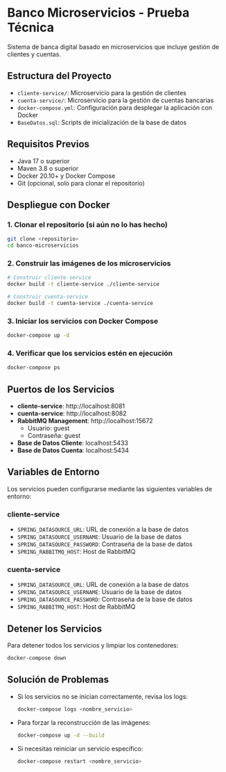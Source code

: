 # Banco Microservicios - Prueba Técnica

Sistema de banca digital basado en microservicios que incluye gestión de clientes y cuentas.

## Estructura del Proyecto

- `cliente-service/`: Microservicio para la gestión de clientes
- `cuenta-service/`: Microservicio para la gestión de cuentas bancarias
- `docker-compose.yml`: Configuración para desplegar la aplicación con Docker
- `BaseDatos.sql`: Scripts de inicialización de la base de datos

## Requisitos Previos

- Java 17 o superior
- Maven 3.8 o superior
- Docker 20.10+ y Docker Compose
- Git (opcional, solo para clonar el repositorio)

## Despliegue con Docker

### 1. Clonar el repositorio (si aún no lo has hecho)
```bash
git clone <repositorio>
cd banco-microservicios
```

### 2. Construir las imágenes de los microservicios
```bash
# Construir cliente-service
docker build -t cliente-service ./cliente-service

# Construir cuenta-service
docker build -t cuenta-service ./cuenta-service
```

### 3. Iniciar los servicios con Docker Compose
```bash
docker-compose up -d
```

### 4. Verificar que los servicios estén en ejecución
```bash
docker-compose ps
```

## Puertos de los Servicios

- **cliente-service**: http://localhost:8081
- **cuenta-service**: http://localhost:8082
- **RabbitMQ Management**: http://localhost:15672
  - Usuario: guest
  - Contraseña: guest
- **Base de Datos Cliente**: localhost:5433
- **Base de Datos Cuenta**: localhost:5434

## Variables de Entorno

Los servicios pueden configurarse mediante las siguientes variables de entorno:

### cliente-service
- `SPRING_DATASOURCE_URL`: URL de conexión a la base de datos
- `SPRING_DATASOURCE_USERNAME`: Usuario de la base de datos
- `SPRING_DATASOURCE_PASSWORD`: Contraseña de la base de datos
- `SPRING_RABBITMQ_HOST`: Host de RabbitMQ

### cuenta-service
- `SPRING_DATASOURCE_URL`: URL de conexión a la base de datos
- `SPRING_DATASOURCE_USERNAME`: Usuario de la base de datos
- `SPRING_DATASOURCE_PASSWORD`: Contraseña de la base de datos
- `SPRING_RABBITMQ_HOST`: Host de RabbitMQ

## Detener los Servicios

Para detener todos los servicios y limpiar los contenedores:

```bash
docker-compose down
```

## Solución de Problemas

- Si los servicios no se inician correctamente, revisa los logs:
  ```bash
  docker-compose logs <nombre_servicio>
  ```

- Para forzar la reconstrucción de las imágenes:
  ```bash
  docker-compose up -d --build
  ```

- Si necesitas reiniciar un servicio específico:
  ```bash
  docker-compose restart <nombre_servicio>
  ```

